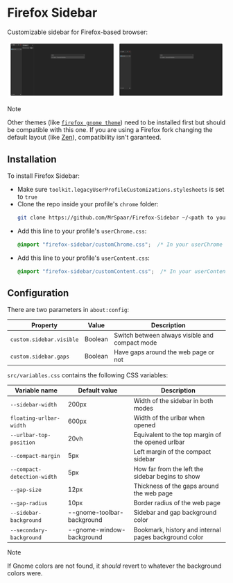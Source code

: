 # Firefox Sidebar

Customizable sidebar for Firefox-based browser:

<p align="center">
    <img src="./images/always-visible.png" width="49%" /> <img src="./images/compact.png" width="49%" />
</p>

> [!NOTE]
> Other themes (like [`firefox gnome theme`](https://github.com/rafaelmardojai/firefox-gnome-theme)) need to be installed first but should be compatible with this one.
> If you are using a Firefox fork changing the default layout (like [Zen](https://zen-browser.app/)), compatibility isn't garanteed.

## Installation

To install Firefox Sidebar:
- Make sure `toolkit.legacyUserProfileCustomizations.stylesheets` is set to `true`
- Clone the repo inside your profile's `chrome` folder:
  ```bash
  git clone https://github.com/MrSpaar/Firefox-Sidebar ~/<path to your profile>/chrome/firefox-sidebar
  ```
- Add this line to your profile's `userChrome.css`:
  ```css
  @import "firefox-sidebar/customChrome.css";  /* In your userChrome */
  ```
- Add this line to your profile's `userContent.css`:
  ```css
  @import "firefox-sidebar/customContent.css";  /* In your userContent */
  ```

## Configuration

There are two parameters in `about:config`:

| Property                 | Value   | Description                                    |
|------------------------- | ------- |----------------------------------------------- |
| `custom.sidebar.visible` | Boolean | Switch between always visible and compact mode |
| `custom.sidebar.gaps`    | Boolean | Have gaps around the web page or not           |

`src/variables.css` contains the following CSS variables:

| Variable name               | Default value              | Description                                           |
|---------------------------- | -------------------------- |------------------------------------------------------ |
| `--sidebar-width`           | 200px                      | Width of the sidebar in both modes                    |
| `floating-urlbar-width`     | 600px                      | Width of the urlbar when opened                       |
| `--urlbar-top-position`     | 20vh                       | Equivalent to the top margin of the opened urlbar     |
| `--compact-margin`          | 5px                        | Left margin of the compact sidebar                    |
| `--compact-detection-width` | 5px                        | How far from the left the sidebar begins to show      |
| `--gap-size`                | 12px                       | Thickness of the gaps around the web page             |
| `--gap-radius`              | 10px                       | Border radius of the web page                         |
| `--sidebar-background`      | --gnome-toolbar-background | Sidebar and gap background color                      |
| `--secondary-background`    | --gnome-window-background  | Bookmark, history and internal pages background color |

> [!NOTE]
> If Gnome colors are not found, it *should* revert to whatever the background colors were.
